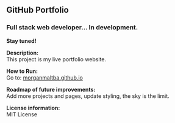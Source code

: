 ## GitHub Portfolio

### Full stack web developer... In development. 

**Stay tuned!**

**Description:**<br>
This project is my live portfolio website.

**How to Run:**<br>
Go to: [morganmaltba.github.io](https://morganmaltba.github.io/)

**Roadmap of future improvements:**<br>
Add more projects and pages, update styling, the sky is the limit.

**License information:**<br>
MIT License
